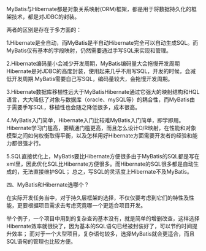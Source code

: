 MyBatis与Hibernate都是对象关系映射(ORM)框架，都是用于将数据持久化的框架技术，都是对JDBC的封装。

两者的区别是存在于多方面的：

1.Hibernate是全自动，而MyBatis是半自动Hibernate完全可以自动生成SQL。而MyBatis仅有基本的字段映射，仍然需要通过手写SQL来实现和管理。

2.Hibernate编码量小会减少开发周期，MyBatis编码量大会拖慢开发周期Hibernate是对JDBC的高度封装，使用起来几乎不用写SQL，开发的时候，会减低开发周期.MyBatis需要自己写SQL，编码量较大，会拖慢开发周期。

3.Hibernate数据库移植性远大于MyBatisHibernate通过它强大的映射结构和HQL语言，大大降低了对象与数据库（oracle、mySQL等）的耦合性，而MyBatis由于需要手写SQL，移植性也会随之降低很多，成本很高。

4.MyBatis入门简单，Hibernate入门比较难MyBatis入门简单，即学即用。Hibernate学习门槛高，要精通门槛更高，而且怎么设计O/R映射，在性能和对象模型之间如何权衡取得平衡，以及怎样用好Hibernate方面需要开发者的经验和能力都很强才行。

5.SQL直接优化上，MyBatis要比Hibernate方便很多由于MyBatis的SQL都是写在xml里，因此优化SQL比Hibernate方便很多。而Hibernate的SQL很多都是自动生成的，无法直接维护SQL；
总之，写SQL的灵活度上Hibernate不及MyBatis。

四、MyBatis和Hibernate选哪个？

在实际开发任务当中，对于持久层框架的选择，不仅仅要考虑到它们的特性及性能，更要根据项目需求去考虑究竟哪一个更适合项目开发。

举个例子，一个项目中用到的复杂查询基本没有，就是简单的增删改查，这样选择Hibernate效率就很快了，因为基本的SQL语句已经被封装好了，可以节约时间提升效率；
而对于一个大型项目，复杂语句较多，选择MyBatis就会更适合，而且SQL语句的管理也比较方便。